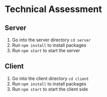 # Technical Assessment
## Server

1. Go into the server directory `cd server`
2. Run `npm install` to install packages
3. Run `npm start` to start the server

## Client

1. Go into the client directory `cd client`
2. Run `npm install` to install packages
3. Run `npm start` to start the client side



